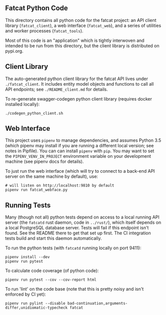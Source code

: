 
## Fatcat Python Code

This directory contains all python code for the fatcat project: an API client
library (`fatcat_client`), a web interface (`fatcat_web`), and a series of
utilities and worker processes (`fatcat_tools`).

Most of this code is an "application" which is tightly interwoven and intended
to be run from this directory, but the client library is distributed on
pypi.org.

## Client Library

The auto-generated python client library for the fatcat API lives under
`./fatcat_client`. It includes entity model objects and functions to call all
API endpoints; see `./README_client.md` for details.

To re-generate swagger-codegen python client library (requires docker installed
locally):

    ./codegen_python_client.sh

## Web Interface

This project uses `pipenv` to manage dependencies, and assumes Python 3.5
(which pipenv may install if you are running a different local version; see
notes in Pipfile). You can can install `pipenv` with `pip`. You may want to set
the `PIPENV_VENV_IN_PROJECT` environment variable on your development machine
(see pipenv docs for details).

To just run the web interface (which will try to connect to a back-end API
server on the same machine by default), use:

    # will listen on http://localhost:9810 by default
    pipenv run fatcat_webface.py

## Running Tests

Many (though not all) python tests depend on access to a local running API
server (the `fatcatd` rust daemon, code in `../rust/`), which itself depends on
a local PostgreSQL database server. Tests will fail if this endpoint isn't
found. See the README there to get that set up first. The CI integration tests
build and start this daemon automatically.

To run the python tests (with `fatcatd` running locally on port 9411):

    pipenv install --dev
    pipenv run pytest

To calculate code coverage (of python code):

    pipenv run pytest --cov --cov-report html

To run 'lint' on the code base (note that this is pretty noisy and isn't
enforced by CI yet):

    pipenv run pylint --disable bad-continuation,arguments-differ,unidiomatic-typecheck fatcat

